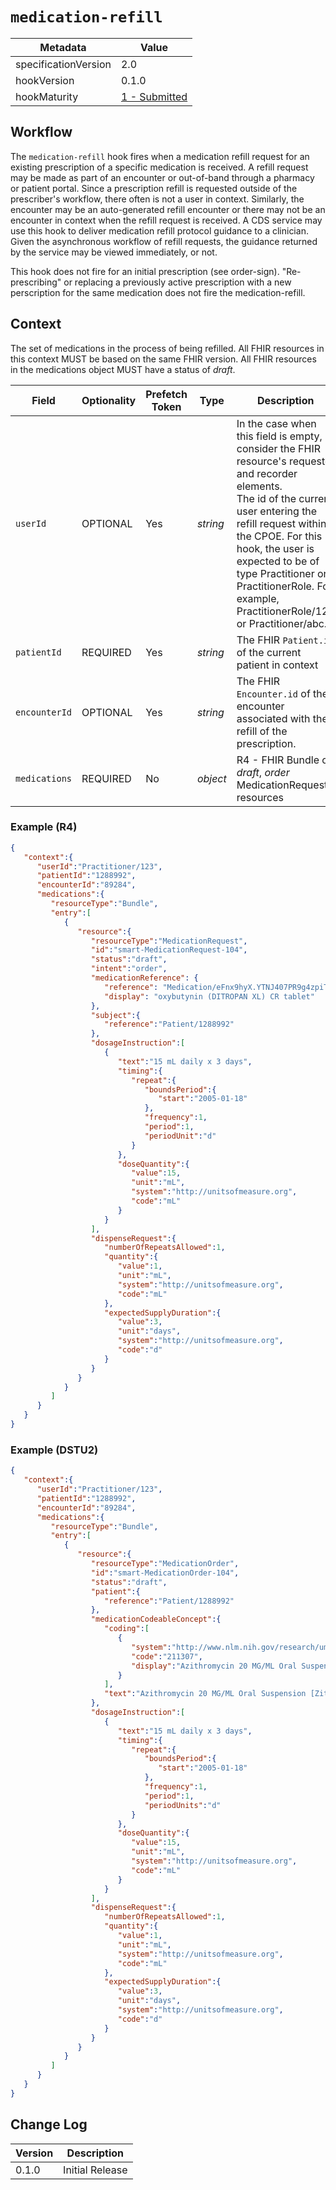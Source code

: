 # `medication-refill`

| Metadata | Value
| ---- | ----
| specificationVersion | 2.0
| hookVersion | 0.1.0
| hookMaturity | [1 - Submitted](../../specification/current/#hook-maturity-model)


## Workflow

The `medication-refill` hook fires when a medication refill request for an existing prescription of a specific medication is received. A refill request may be made as part of an encounter or out-of-band through a pharmacy or patient portal. Since a prescription refill is requested outside of the prescriber's workflow, there often is not a user in context. Similarly, the encounter may be an auto-generated refill encounter or there may not be an encounter in context when the refill request is received.  A CDS service may use this hook to deliver medication refill protocol guidance to a clinician. Given the asynchronous workflow of refill requests, the guidance returned by the service may be viewed immediately, or not.

This hook does not fire for an initial prescription (see order-sign). "Re-prescribing" or replacing a previously active prescription with a new perscription for the same medication does not fire the medication-refill.

## Context

The set of medications in the process of being refilled. All FHIR resources in this context MUST be based on the same FHIR version. All FHIR resources in the medications object MUST have a status of _draft_.

Field | Optionality | Prefetch Token | Type | Description
----- | -------- | ---- | ---- | ----
`userId` | OPTIONAL | Yes | *string* | In the case when this field is empty, consider the FHIR resource's requestor and recorder elements. <br />The id of the current user entering the refill request within the CPOE. For this hook, the user is expected to be of type Practitioner or PractitionerRole. For example, PractitionerRole/123 or Practitioner/abc.
`patientId` | REQUIRED | Yes | *string* |  The FHIR `Patient.id` of the current patient in context
`encounterId` | OPTIONAL | Yes | *string* |  The FHIR `Encounter.id` of the encounter associated with the refill of the prescription. 
`medications` | REQUIRED | No | *object* | R4 - FHIR Bundle of _draft_, _order_ MedicationRequest resources

### Example (R4)

```json
{
   "context":{
      "userId":"Practitioner/123",
      "patientId":"1288992",
      "encounterId":"89284",
      "medications":{
         "resourceType":"Bundle",
         "entry":[
            {
               "resource":{
                  "resourceType":"MedicationRequest",
                  "id":"smart-MedicationRequest-104",
                  "status":"draft",
                  "intent":"order",
                  "medicationReference": {
                     "reference": "Medication/eFnx9hyX.YTNJ407PR9g4zpiT8lXCElOXkldLgGDYrAU-fszvYmrUZlYzRfJl-qKj3",
                     "display": "oxybutynin (DITROPAN XL) CR tablet"
                  },
                  "subject":{
                     "reference":"Patient/1288992"
                  },
                  "dosageInstruction":[
                     {
                        "text":"15 mL daily x 3 days",
                        "timing":{
                           "repeat":{
                              "boundsPeriod":{
                                 "start":"2005-01-18"
                              },
                              "frequency":1,
                              "period":1,
                              "periodUnit":"d"
                           }
                        },
                        "doseQuantity":{
                           "value":15,
                           "unit":"mL",
                           "system":"http://unitsofmeasure.org",
                           "code":"mL"
                        }
                     }
                  ],
                  "dispenseRequest":{
                     "numberOfRepeatsAllowed":1,
                     "quantity":{
                        "value":1,
                        "unit":"mL",
                        "system":"http://unitsofmeasure.org",
                        "code":"mL"
                     },
                     "expectedSupplyDuration":{
                        "value":3,
                        "unit":"days",
                        "system":"http://unitsofmeasure.org",
                        "code":"d"
                     }
                  }
               }
            }
         ]
      }
   }
}
```

### Example (DSTU2)

```json 
{
   "context":{
      "userId":"Practitioner/123",
      "patientId":"1288992",
      "encounterId":"89284",
      "medications":{
         "resourceType":"Bundle",
         "entry":[
            {
               "resource":{
                  "resourceType":"MedicationOrder",
                  "id":"smart-MedicationOrder-104",
                  "status":"draft",
                  "patient":{
                     "reference":"Patient/1288992"
                  },
                  "medicationCodeableConcept":{
                     "coding":[
                        {
                           "system":"http://www.nlm.nih.gov/research/umls/rxnorm",
                           "code":"211307",
                           "display":"Azithromycin 20 MG/ML Oral Suspension [Zithromax]"
                        }
                     ],
                     "text":"Azithromycin 20 MG/ML Oral Suspension [Zithromax]"
                  },
                  "dosageInstruction":[
                     {
                        "text":"15 mL daily x 3 days",
                        "timing":{
                           "repeat":{
                              "boundsPeriod":{
                                 "start":"2005-01-18"
                              },
                              "frequency":1,
                              "period":1,
                              "periodUnits":"d"
                           }
                        },
                        "doseQuantity":{
                           "value":15,
                           "unit":"mL",
                           "system":"http://unitsofmeasure.org",
                           "code":"mL"
                        }
                     }
                  ],
                  "dispenseRequest":{
                     "numberOfRepeatsAllowed":1,
                     "quantity":{
                        "value":1,
                        "unit":"mL",
                        "system":"http://unitsofmeasure.org",
                        "code":"mL"
                     },
                     "expectedSupplyDuration":{
                        "value":3,
                        "unit":"days",
                        "system":"http://unitsofmeasure.org",
                        "code":"d"
                     }
                  }
               }
            }
         ]
      }
   }
}
```

## Change Log

Version | Description
---- | ----
0.1.0 | Initial Release 
